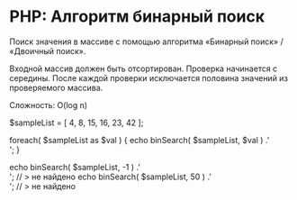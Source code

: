 # PHP: Алгоритм бинарный поиск

Поиск значения в массиве с помощью алгоритма «Бинарный поиск» / «Двоичный поиск».

Входной массив должен быть отсортирован. Проверка начинается с середины. После каждой проверки исключается половина значений из проверяемого массива.

Сложность: O(log n)

$sampleList = [
    4, 8, 15, 16, 23, 42 
];

foreach( $sampleList as $val )
{
    echo binSearch( $sampleList, $val ) .'<br/>';
}

echo binSearch( $sampleList, -1 ) .'<br/>'; // > не найдено
echo binSearch( $sampleList, 50 ) .'<br/>'; // > не найдено
